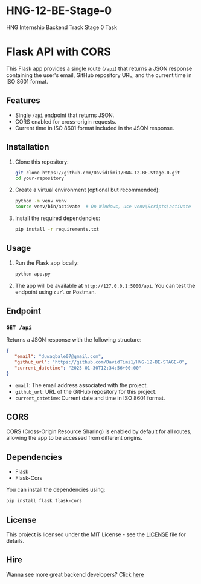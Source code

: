 # HNG-12-BE-Stage-0
HNG Internship Backend Track Stage 0 Task

# Flask API with CORS

This Flask app provides a single route (`/api`) that returns a JSON response containing the user's email, GitHub repository URL, and the current time in ISO 8601 format.

## Features

- Single `/api` endpoint that returns JSON.
- CORS enabled for cross-origin requests.
- Current time in ISO 8601 format included in the JSON response.

## Installation

1. Clone this repository:
   ```bash
   git clone https://github.com/DavidTimi1/HNG-12-BE-Stage-0.git
   cd your-repository
   ```

2. Create a virtual environment (optional but recommended):
   ```bash
   python -m venv venv
   source venv/bin/activate  # On Windows, use venv\Scripts\activate
   ```

3. Install the required dependencies:
   ```bash
   pip install -r requirements.txt
   ```

## Usage

1. Run the Flask app locally:
   ```bash
   python app.py
   ```

2. The app will be available at `http://127.0.0.1:5000/api`. You can test the endpoint using `curl` or Postman.

## Endpoint

### `GET /api`

Returns a JSON response with the following structure:

```json
{
   "email": "duwagbale07@gmail.com",
   "github_url": "https://github.com/DavidTimi1/HNG-12-BE-STAGE-0",
   "current_datetime": "2025-01-30T12:34:56+00:00"
}
```

- `email`: The email address associated with the project.
- `github_url`: URL of the GitHub repository for this project.
- `current_datetime`: Current date and time in ISO 8601 format.

## CORS

CORS (Cross-Origin Resource Sharing) is enabled by default for all routes, allowing the app to be accessed from different origins.

## Dependencies

- Flask
- Flask-Cors

You can install the dependencies using:
```bash
pip install flask flask-cors
```

## License

This project is licensed under the MIT License - see the [LICENSE](LICENSE) file for details.

## Hire
Wanna see more great backend developers? Click [here](https://hng.tech/hire/python-developers)
